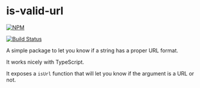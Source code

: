 # is-valid-url

[![NPM](https://nodei.co/npm/is-valid-url.png)](https://nodei.co/npm/is-valid-url/)

[![Build Status](https://travis-ci.org/robertohuertasm/is-valid-url.svg?branch=master)](https://travis-ci.org/robertohuertasm/is-valid-url)

A simple package to let you know if a string has a proper URL format.

It works nicely with TypeScript.

It exposes a `isUrl` function that will let you know if the argument is a URL or not.











